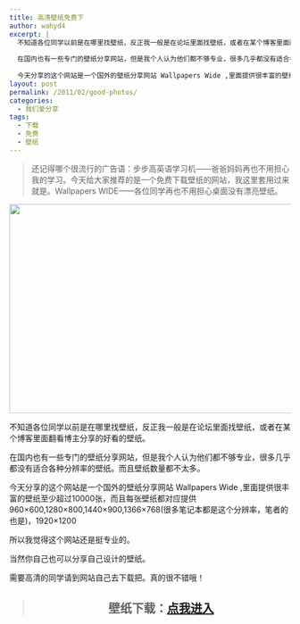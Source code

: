 ```yaml
---
title: 高清壁纸免费下
author: wahyd4
excerpt: |
  不知道各位同学以前是在哪里找壁纸，反正我一般是在论坛里面找壁纸，或者在某个博客里面翻看博主分享的好看的壁纸。
  
  在国内也有一些专门的壁纸分享网站，但是我个人认为他们都不够专业，很多几乎都没有适合各种分辨率的壁纸。而且壁纸数量都不太多。
  
  今天分享的这个网站是一个国外的壁纸分享网站 Wallpapers Wide ,里面提供很丰富的壁纸至少超过10000张，
layout: post
permalink: /2011/02/good-photos/
categories:
  - 我们爱分享
tags:
  - 下载
  - 免费
  - 壁纸
---
```

> 还记得哪个很流行的广告语：步步高英语学习机——爸爸妈妈再也不用担心我的学习。今天给大家推荐的是一个免费下载壁纸的网站，我这里套用过来就是。Wallpapers WIDE——各位同学再也不用担心桌面没有漂亮壁纸。

[<img class="aligncenter size-full wp-image-1446" title="cloud_heart-960x600_conew1" src="/images/2011/02/cloud_heart-960x600_conew1.jpg" alt="" width="600" height="375" />][1]

不知道各位同学以前是在哪里找壁纸，反正我一般是在论坛里面找壁纸，或者在某个博客里面翻看博主分享的好看的壁纸。

在国内也有一些专门的壁纸分享网站，但是我个人认为他们都不够专业，很多几乎都没有适合各种分辨率的壁纸。而且壁纸数量都不太多。

今天分享的这个网站是一个国外的壁纸分享网站 Wallpapers Wide ,里面提供很丰富的壁纸至少超过10000张，而且每张壁纸都对应提供960×600,1280×800,1440×900,1366×768(很多笔记本都是这个分辨率，笔者的也是)，1920×1200

所以我觉得这个网站还是挺专业的。

当然你自己也可以分享自己设计的壁纸。

需要高清的同学请到网站自己去下载把。真的很不错哦！

> <h2 style="text-align: center;">
>   壁纸下载：<a href="http://wallpaperswide.com">点我进入</a>
> </h2>

 [1]: /images/2011/02/cloud_heart-960x600_conew1.jpg